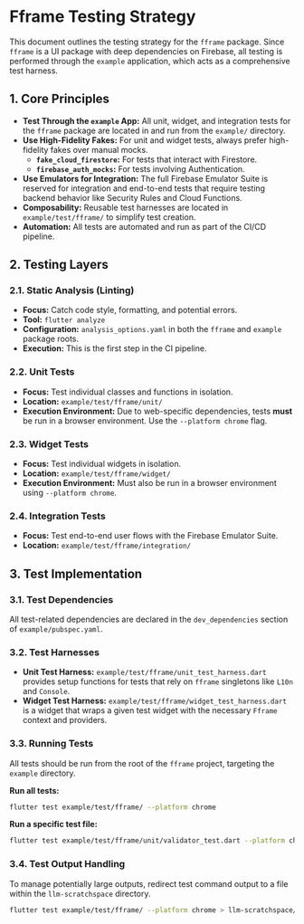 # Fframe Testing Strategy

This document outlines the testing strategy for the `fframe` package. Since `fframe` is a UI package with deep dependencies on Firebase, all testing is performed through the `example` application, which acts as a comprehensive test harness.

## 1. Core Principles

- **Test Through the `example` App:** All unit, widget, and integration tests for the `fframe` package are located in and run from the `example/` directory.
- **Use High-Fidelity Fakes:** For unit and widget tests, always prefer high-fidelity fakes over manual mocks.
  - **`fake_cloud_firestore`:** For tests that interact with Firestore.
  - **`firebase_auth_mocks`:** For tests involving Authentication.
- **Use Emulators for Integration:** The full Firebase Emulator Suite is reserved for integration and end-to-end tests that require testing backend behavior like Security Rules and Cloud Functions.
- **Composability:** Reusable test harnesses are located in `example/test/fframe/` to simplify test creation.
- **Automation:** All tests are automated and run as part of the CI/CD pipeline.

## 2. Testing Layers

### 2.1. Static Analysis (Linting)

- **Focus:** Catch code style, formatting, and potential errors.
- **Tool:** `flutter analyze`
- **Configuration:** `analysis_options.yaml` in both the `fframe` and `example` package roots.
- **Execution:** This is the first step in the CI pipeline.

### 2.2. Unit Tests

- **Focus:** Test individual classes and functions in isolation.
- **Location:** `example/test/fframe/unit/`
- **Execution Environment:** Due to web-specific dependencies, tests **must** be run in a browser environment. Use the `--platform chrome` flag.

### 2.3. Widget Tests

- **Focus:** Test individual widgets in isolation.
- **Location:** `example/test/fframe/widget/`
- **Execution Environment:** Must also be run in a browser environment using `--platform chrome`.

### 2.4. Integration Tests

- **Focus:** Test end-to-end user flows with the Firebase Emulator Suite.
- **Location:** `example/test/fframe/integration/`

## 3. Test Implementation

### 3.1. Test Dependencies

All test-related dependencies are declared in the `dev_dependencies` section of `example/pubspec.yaml`.

### 3.2. Test Harnesses

- **Unit Test Harness:** `example/test/fframe/unit_test_harness.dart` provides setup functions for tests that rely on `fframe` singletons like `L10n` and `Console`.
- **Widget Test Harness:** `example/test/fframe/widget_test_harness.dart` is a widget that wraps a given test widget with the necessary `Fframe` context and providers.

### 3.3. Running Tests

All tests should be run from the root of the `fframe` project, targeting the `example` directory.

**Run all tests:**
```bash
flutter test example/test/fframe/ --platform chrome
```

**Run a specific test file:**
```bash
flutter test example/test/fframe/unit/validator_test.dart --platform chrome
```

### 3.4. Test Output Handling

To manage potentially large outputs, redirect test command output to a file within the `llm-scratchspace` directory.

```bash
flutter test example/test/fframe/ --platform chrome > llm-scratchspace/test_output.txt
```
